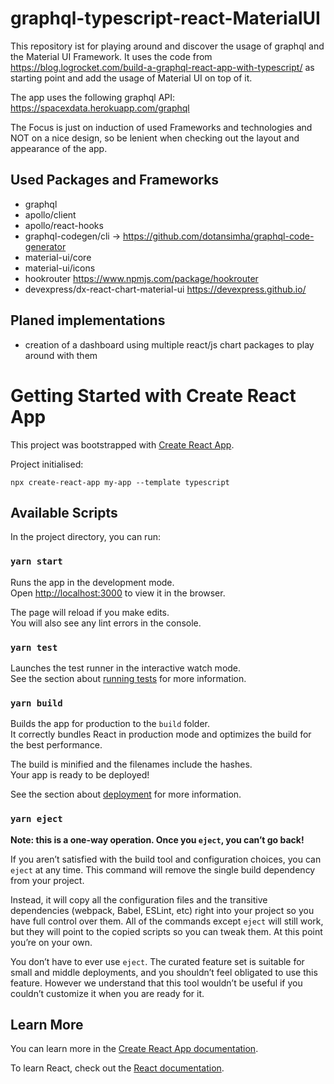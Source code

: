 # graphql-typescript-react-MaterialUI
This repository ist for playing around and discover the usage of graphql and the Material UI Framework. 
It uses the code from https://blog.logrocket.com/build-a-graphql-react-app-with-typescript/ as starting point and
add the usage of Material UI on top of it.

The app uses the following graphql API: https://spacexdata.herokuapp.com/graphql 

The Focus is just on induction of used Frameworks and technologies and  NOT
on a nice design, so be lenient when checking out the layout and appearance of the app.

## Used Packages and Frameworks
- graphql
- apollo/client
- apollo/react-hooks
- graphql-codegen/cli -> https://github.com/dotansimha/graphql-code-generator 
- material-ui/core
- material-ui/icons
- hookrouter https://www.npmjs.com/package/hookrouter 
- devexpress/dx-react-chart-material-ui https://devexpress.github.io/

## Planed implementations
- creation of a dashboard using multiple react/js chart packages to play around with them

# Getting Started with Create React App

This project was bootstrapped with [Create React App](https://github.com/facebook/create-react-app).

Project initialised:
```
npx create-react-app my-app --template typescript 
```

## Available Scripts

In the project directory, you can run:

### `yarn start`

Runs the app in the development mode.\
Open [http://localhost:3000](http://localhost:3000) to view it in the browser.

The page will reload if you make edits.\
You will also see any lint errors in the console.

### `yarn test`

Launches the test runner in the interactive watch mode.\
See the section about [running tests](https://facebook.github.io/create-react-app/docs/running-tests) for more information.

### `yarn build`

Builds the app for production to the `build` folder.\
It correctly bundles React in production mode and optimizes the build for the best performance.

The build is minified and the filenames include the hashes.\
Your app is ready to be deployed!

See the section about [deployment](https://facebook.github.io/create-react-app/docs/deployment) for more information.

### `yarn eject`

**Note: this is a one-way operation. Once you `eject`, you can’t go back!**

If you aren’t satisfied with the build tool and configuration choices, you can `eject` at any time. This command will remove the single build dependency from your project.

Instead, it will copy all the configuration files and the transitive dependencies (webpack, Babel, ESLint, etc) right into your project so you have full control over them. All of the commands except `eject` will still work, but they will point to the copied scripts so you can tweak them. At this point you’re on your own.

You don’t have to ever use `eject`. The curated feature set is suitable for small and middle deployments, and you shouldn’t feel obligated to use this feature. However we understand that this tool wouldn’t be useful if you couldn’t customize it when you are ready for it.

## Learn More

You can learn more in the [Create React App documentation](https://facebook.github.io/create-react-app/docs/getting-started).

To learn React, check out the [React documentation](https://reactjs.org/).
